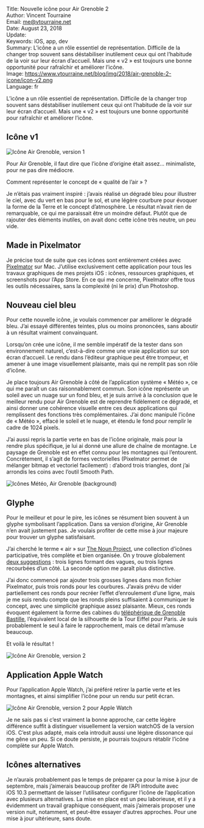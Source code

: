 Title:     Nouvelle icône pour Air Grenoble 2  
Author:    Vincent Tourraine  
Email:     me@vtourraine.net  
Date:      August 23, 2018  
Update:     
Keywords:  iOS, app, dev  
Summary:   L’icône a un rôle essentiel de représentation. Difficile de la changer trop souvent sans déstabiliser inutilement ceux qui ont l’habitude de la voir sur leur écran d’accueil. Mais une « v2 » est toujours une bonne opportunité pour rafraîchir et améliorer l’icône.  
Image:     https://www.vtourraine.net/blog/img/2018/air-grenoble-2-icone/icon-v2.png  
Language:  fr  


L’icône a un rôle essentiel de représentation. Difficile de la changer trop souvent sans déstabiliser inutilement ceux qui ont l’habitude de la voir sur leur écran d’accueil. Mais une « v2 » est toujours une bonne opportunité pour rafraîchir et améliorer l’icône.

## Icône v1

![Icône Air Grenoble, version 1](/blog/img/2018/air-grenoble-2-icone/icon-v1.png)

Pour Air Grenoble, il faut dire que l’icône d’origine était assez... minimaliste, pour ne pas dire médiocre.

Comment représenter le concept de « qualité de l’air » ? 

Je n’étais pas vraiment inspiré : j’avais réalisé un dégradé bleu pour illustrer le ciel, avec du vert en bas pour le sol, et une légère courbure pour évoquer la forme de la Terre et le concept d’atmosphère. Le résultat n’avait rien de remarquable, ce qui me paraissait être un moindre défaut. Plutôt que de rajouter des éléments inutiles, on avait donc cette icône très neutre, un peu vide.

## Made in Pixelmator

Je précise tout de suite que ces icônes sont entièrement créées avec [Pixelmator](https://itunes.apple.com/app/pixelmator/id407963104?mt=12) sur Mac. J’utilise exclusivement cette application pour tous les travaux graphiques de mes projets iOS : icônes, ressources graphiques, et screenshots pour l’App Store. En ce qui me concerne, Pixelmator offre tous les outils nécessaires, sans la complexité (ni le prix) d’un Photoshop.

## Nouveau ciel bleu

Pour cette nouvelle icône, je voulais commencer par améliorer le dégradé bleu. J’ai essayé différentes teintes, plus ou moins prononcées, sans aboutir à un résultat vraiment convainquant.

Lorsqu’on crée une icône, il me semble impératif de la tester dans son environnement naturel, c’est-à-dire comme une vraie application sur son écran d’accueil. Le rendu dans l’éditeur graphique peut être trompeur, et amener à une image visuellement plaisante, mais qui ne remplit pas son rôle d’icône.

Je place toujours Air Grenoble à côté de l’application système « Météo », ce qui me paraît un cas raisonnablement commun. Son icône représente un soleil avec un nuage sur un fond bleu, et je suis arrivé à la conclusion que le meilleur rendu pour Air Grenoble est de reprendre fidèlement ce dégradé, et ainsi donner une cohérence visuelle entre ces deux applications qui remplissent des fonctions très complémentaires. J’ai donc manipulé l’icône de « Météo », effacé le soleil et le nuage, et étendu le fond pour remplir le cadre de 1024 pixels.

J’ai aussi repris la partie verte en bas de l’icône originale, mais pour la rendre plus spécifique, je lui ai donné une allure de chaîne de montagne. Le paysage de Grenoble est en effet connu pour les montagnes qui l’entourent. Concrètement, il s’agit de formes vectorielles (Pixelmator permet de mélanger bitmap et vectoriel facilement) : d’abord trois triangles, dont j’ai arrondis les coins avec l’outil Smooth Path.

![Icônes Météo, Air Grenoble (background)](/blog/img/2018/air-grenoble-2-icone/icon-weather-background.png)

## Glyphe

Pour le meilleur et pour le pire, les icônes se résument bien souvent à un glyphe symbolisant l’application. Dans sa version d’origine, Air Grenoble n’en avait justement pas. Je voulais profiter de cette mise à jour majeure pour trouver un glyphe satisfaisant. 

J’ai cherché le terme « air » sur [The Noun Project](https://thenounproject.com/), une collection d’icônes participative, très complète et bien organisée. On y trouve globalement [deux suggestions](https://thenounproject.com/search/?q=air) : trois lignes formant des vagues, ou trois lignes recourbées d’un côté. La seconde option me paraît plus distinctive.

J’ai donc commencé par ajouter trois grosses lignes dans mon fichier Pixelmator, puis trois ronds pour les courbures. J’avais prévu de vider partiellement ces ronds pour recréer l’effet d’enroulement d’une ligne, mais je me suis rendu compte que les ronds pleins suffisaient à communiquer le concept, avec une simplicité graphique assez plaisante. Mieux, ces ronds évoquent également la forme des cabines du [téléphérique de Grenoble Bastille](https://fr.wikipedia.org/wiki/T%C3%A9l%C3%A9ph%C3%A9rique_de_Grenoble_Bastille), l’équivalent local de la silhouette de la Tour Eiffel pour Paris. Je suis probablement le seul à faire le rapprochement, mais ce détail m’amuse beaucoup.

Et voilà le résultat !

![Icône Air Grenoble, version 2](/blog/img/2018/air-grenoble-2-icone/icon-v2.png)

## Application Apple Watch

Pour l’application Apple Watch, j’ai préféré retirer la partie verte et les montagnes, et ainsi simplifier l’icône pour un rendu sur petit écran. 

![Icône Air Grenoble, version 2 pour Apple Watch](/blog/img/2018/air-grenoble-2-icone/icon-v2-watchos.png)

Je ne sais pas si c’est vraiment la bonne approche, car cette légère différence suffit à distinguer visuellement la version watchOS de la version iOS. C’est plus adapté, mais cela introduit aussi une légère dissonance qui me gêne un peu. Si ce doute persiste, je pourrais toujours rétablir l’icône complète sur Apple Watch.

## Icônes alternatives

Je n’aurais probablement pas le temps de préparer ça pour la mise à jour de septembre, mais j’aimerais beaucoup profiter de l’API introduite avec iOS 10.3 permettant de laisser l’utilisateur configurer l’icône de l’application avec plusieurs alternatives. La mise en place est un peu laborieuse, et il y a évidemment un travail graphique conséquent, mais j’aimerais proposer une version nuit, notamment, et peut-être essayer d’autres approches. Pour une mise à jour ultérieure, sans doute.
